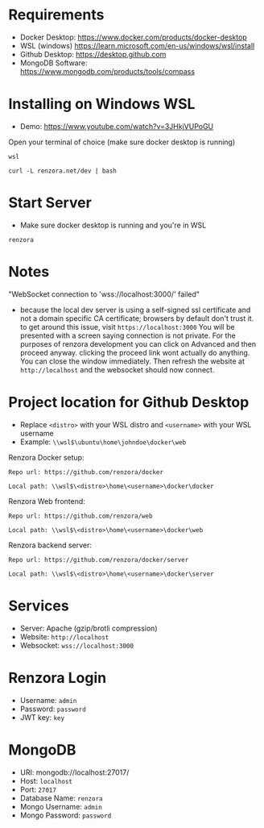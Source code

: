 # Requirements
- Docker Desktop: https://www.docker.com/products/docker-desktop
- WSL (windows) https://learn.microsoft.com/en-us/windows/wsl/install
- Github Desktop: https://desktop.github.com
- MongoDB Software: https://www.mongodb.com/products/tools/compass


# Installing on Windows WSL
- Demo: https://www.youtube.com/watch?v=3JHkjVUPoGU

Open your terminal of choice (make sure docker desktop is running)
```
wsl
```
```
curl -L renzora.net/dev | bash
```

# Start Server
- Make sure docker desktop is running and you're in WSL
```
renzora
```

# Notes
"WebSocket connection to 'wss://localhost:3000/' failed"
- because the local dev server is using a self-signed ssl certificate and not a domain specific CA certificate; browsers by default don't trust it. to get around this issue, visit ```https://localhost:3000``` You will be presented with a screen saying connection is not private. For the purposes of renzora development you can click on Advanced and then proceed anyway. clicking the proceed link wont actually do anything. You can close the window immediately. Then refresh the website at ```http://localhost``` and the websocket should now connect.


# Project location for Github Desktop
- Replace ```<distro>``` with your WSL distro and ```<username>``` with your WSL username
- Example: ```\\wsl$\ubuntu\home\johndoe\docker\web```

Renzora Docker setup:
```
Repo url: https://github.com/renzora/docker

Local path: \\wsl$\<distro>\home\<username>\docker\docker
```

Renzora Web frontend:
```
Repo url: https://github.com/renzora/web

Local path: \\wsl$\<distro>\home\<username>\docker\web
```

Renzora backend server:
```
Repo url: https://github.com/renzora/docker/server

Local path: \\wsl$\<distro>\home\<username>\docker\server
```

# Services
- Server: Apache (gzip/brotli compression)
- Website: ```http://localhost```
- Websocket: ```wss://localhost:3000```

# Renzora Login
- Username: ```admin```
- Password: ```password```
- JWT key: ```key```

# MongoDB
- URI: mongodb://localhost:27017/
- Host: ```localhost```
- Port: ```27017```
- Database Name: ```renzora```
- Mongo Username: ```admin```
- Mongo Password: ```password```
